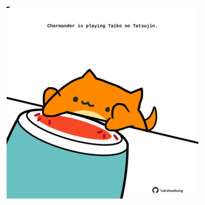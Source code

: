 <!-- built at 05/05/2022, 12:00:53 UTC -->
<p align="center">
  <img width="500" height="500" src="./ReadmeImage.svg">
</p>
